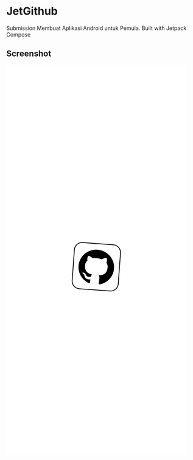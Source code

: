 # JetGithub
Submission Membuat Aplikasi Android untuk Pemula. Built with Jetpack Compose

## Screenshot
![SC](https://github.com/rijalmyd/JetGithub/blob/master/screenshot/Screenshot_20230227-183315_JetGithub.png)
